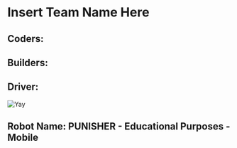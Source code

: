 # Insert Team Name Here
## Coders:
## Builders:
## Driver:

![Yay](https://assets.stickpng.com/images/580b57fbd9996e24bc43bdfa.png)

## Robot Name: PUNISHER - Educational Purposes - Mobile
